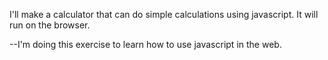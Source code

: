 I'll make a calculator that can do simple calculations using javascript.
It will run on the browser.

--I'm doing this exercise to learn how to use javascript in the web.